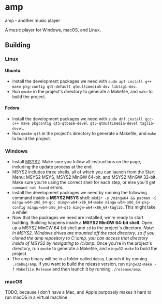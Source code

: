 # amp
amp - another music player

A music player for Windows, macOS, and Linux.

## Building

### Linux

#### Ubuntu
* Install the development packages we need with `sudo apt install g++ make pkg-config qt5-default qtmultimedia5-dev libtag1-dev`.
* Run `qmake` in the project's directory to generate a Makefile, and `make` to build the project.

#### Fedora
* Install the development packages we need with `sudo dnf install gcc-c++ make pkgconfig qt5-qtbase-devel qt5-qtmultimedia-devel taglib-devel`.
* Run `qmake-qt5` in the project's directory to generate a Makefile, and `make` to build the project.

### Windows
* Install [MSYS2](http://msys2.github.io/). Make sure you follow all instructions on the page, including the update process at the end.
* MSYS2 includes three shells, all of which you can launch from the Start Menu: MSYS2 MSYS, MSYS2 MinGW 64-bit, and MSYS2 MinGW 32-bit. Make sure you're using the correct shell for each step, or else you'll get `command not found` errors.
* Install the development packages we need by running the following command inside a **MSYS2 MSYS** shell: `mkdir -p /mingw64 && pacman -S mingw-w64-x86_64-gcc mingw-w64-x86_64-make mingw-w64-x86_64-pkg-config mingw-w64-x86_64-qt5 mingw-w64-x86_64-taglib`. This might take a while!
* Now that the packages we need are installed, we're ready to start building. Building happens inside a **MSYS2 MinGW 64-bit shell**. Open up a MSYS2 MinGW 64-bit shell and `cd` to the project's directory. *Note: In MSYS2, Windows drives are mounted off the root directory, so if you cloned the amp repository to C:\amp, you can access that directory inside of MSYS2 by navigating to /c/amp.* Once you're in the project's directory, run `qmake` to generate a Makefile, and `mingw32-make` to build the project.
* The amp binary will be in a folder called `debug`. Launch it by running `./debug/amp`. If you want to build the release version, run `mingw32-make -f Makefile.Release` and then launch it by running `./release/amp`.

### macOS
TODO, because I don't have a Mac, and Apple purposely makes it hard to run macOS in a virtual machine.
